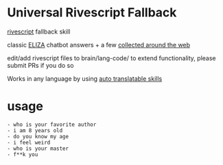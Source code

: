 # Universal Rivescript Fallback

[rivescript](https://www.rivescript.com/) fallback skill

classic [ELIZA](https://en.wikipedia.org/wiki/ELIZA) chatbot answers + a few [collected around the web](https://github.com/ekt1701/Alexa-Chatter/tree/master/src/brain)


edit/add rivescript files to brain/lang-code/ to extend functionality, please submit PRs if you do so

Works in any language by using [auto translatable skills](https://github.com/JarbasAl/mycroft_jarbas_utils/tree/master/mycroft_jarbas_utils/skills)

# usage

    - who is your favorite author
    - i am 8 years old
    - do you know my age
    - i feel weird
    - who is your master
    - f**k you
